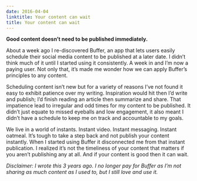 ```yaml
---
date: 2016-04-04
linktitle: Your content can wait
title: Your content can wait
---
```


**Good content doesn’t need to be published immediately.**

About a week ago I re-discovered Buffer, an app that lets users easily schedule their social media content to be published at a later date. I didn’t think much of it until I started using it consistently. A week in and I’m now a paying user. Not only that, it’s made me wonder how we can apply Buffer’s principles to any content.

Scheduling content isn’t new but for a variety of reasons I’ve not found it easy to exhibit patience over my writing. Inspiration would hit then I’d write and publish; I’d finish reading an article then summarize and share. That impatience lead to irregular and odd times for my content to be published. It didn’t just equate to missed eyeballs and low engagement, it also meant I didn’t have a schedule to keep me on track and accountable to my goals.

We live in a world of instants. Instant video. Instant messaging. Instant oatmeal. It’s tough to take a step back and not publish your content instantly. When I started using Buffer it disconnected me from that instant publication. I realized it’s not the timeliness of your content that matters if you aren’t publishing any at all. And if your content is good then it can wait.

_Disclaimer: I wrote this 3 years ago. I no longer pay for Buffer as I’m not sharing as much content as I used to, but I still love and use it._
